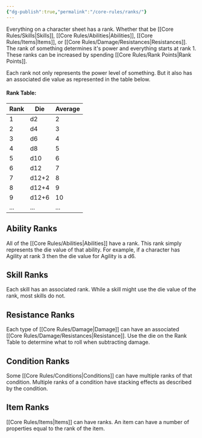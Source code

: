 ```yaml
---
{"dg-publish":true,"permalink":"/core-rules/ranks/"}
---
```


Everything on a character sheet has a rank. Whether that be [[Core Rules/Skills\|Skills]], [[Core Rules/Abilities\|Abilities]], [[Core Rules/Items\|Items]], or [[Core Rules/Damage/Resistances\|Resistances]]. The rank of something determines it's power and everything starts at rank 1. These ranks can be increased by spending [[Core Rules/Rank Points\|Rank Points]].

Each rank not only represents the power level of something. But it also has an associated die value as represented in the table below.
#### Rank Table:
| Rank | Die | Average |
| ---- | ---- | ---- |
| 1 | d2 | 2 |
| 2 | d4 | 3 |
| 3 | d6 | 4 |
| 4 | d8 | 5 |
| 5 | d10 | 6 |
| 6 | d12 | 7 |
| 7 | d12+2 | 8 |
| 8 | d12+4 | 9 |
| 9 | d12+6 | 10 |
| ... | ... | ... |

## Ability Ranks
All of the [[Core Rules/Abilities\|Abilities]] have a rank. This rank simply represents the die value of that ability. For example, if a character has Agility at rank 3 then the die value for Agility is a d6.

## Skill Ranks
Each skill has an associated rank. While a skill might use the die value of the rank, most skills do not.

## Resistance Ranks
Each type of [[Core Rules/Damage\|Damage]] can have an associated [[Core Rules/Damage/Resistances\|Resistance]]. Use the die on the Rank Table to determine what to roll when subtracting damage.

## Condition Ranks
Some [[Core Rules/Conditions\|Conditions]] can have multiple ranks of that condition. Multiple ranks of a condition have stacking effects as described by the condition.

## Item Ranks
[[Core Rules/Items\|Items]] can have ranks. An item can have a number of properties equal to the rank of the item.